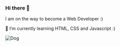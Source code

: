 ### Hi there 👋

I am on the way to become a Web Developer :)

🌱 I’m currently learning HTML, CSS and Javascript :)

![Dog](https://user-images.githubusercontent.com/98124965/180802437-e434eafa-cc56-490e-b6e4-ff225b691bbb.jpg)



<!--
**asnatschko/asnatschko** is a ✨ _special_ ✨ repository because its `README.md` (this file) appears on your GitHub profile.

Here are some ideas to get you started:

- 🔭 I’m currently working on ...
- 🌱 I’m currently learning ...
- 👯 I’m looking to collaborate on ...
- 🤔 I’m looking for help with ...
- 💬 Ask me about ...
- 📫 How to reach me: ...
- 😄 Pronouns: ...
- ⚡ Fun fact: ...
-->
